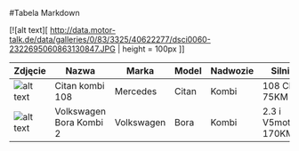 #Tabela Markdown

[![alt text][ http://data.motor-talk.de/data/galleries/0/83/3325/40622277/dsci0060-2322695060863130847.JPG | height = 100px ]]

| Zdjęcie   |Nazwa   | Marka  |  Model |  Nadwozie | Silnik | Moc silnika | Produkowany | 
|-----------|--------|-------|--------|----------|---------|-------------|-------------|
|![alt text][logo1] |Citan kombi 108| Mercedes|Citan | Kombi | 108 CDI 75KM | 75KM przy 4000obr/min| od 2012 roku|
|![alt text][logo2] |  Volkswagen Bora Kombi 2| Volkswagen |Bora| Kombi | 2.3 i V5motion 170KM |170KM przy 6200obr./min|od 2000 do 2005r|


[logo1]: http://www.753.sk/uploads/5/3/8/0/5380584/citan.jpg "Logo mercedes" 
[logo2]: http://data.motor-talk.de/data/galleries/0/83/3325/40622277/dsci0060-2322695060863130847.JPG "Logo volkswagen"
